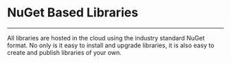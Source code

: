 # NuGet Based Libraries
---
All libraries are hosted in the cloud using the industry standard NuGet format. No only is it easy to install and upgrade libraries, it is also easy to create and publish libraries of your own.